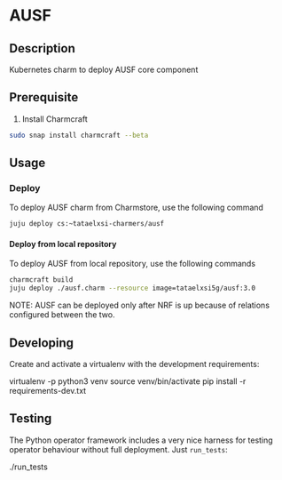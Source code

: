 <!--
 Copyright 2020 Tata Elxsi

 Licensed under the Apache License, Version 2.0 (the License); you may
 not use this file except in compliance with the License. You may obtain
 a copy of the License at

         http://www.apache.org/licenses/LICENSE-2.0

 Unless required by applicable law or agreed to in writing, software
 distributed under the License is distributed on an AS IS BASIS, WITHOUT
 WARRANTIES OR CONDITIONS OF ANY KIND, either express or implied. See the
 License for the specific language governing permissions and limitations
 under the License.

 For those usages not covered by the Apache License, Version 2.0 please
 contact: canonical@tataelxsi.onmicrosoft.com

 To get in touch with the maintainers, please contact:
 canonical@tataelxsi.onmicrosoft.com
-->

# AUSF

## Description

Kubernetes charm to deploy AUSF core component

## Prerequisite

1. Install Charmcraft

```bash
sudo snap install charmcraft --beta
```

## Usage

### Deploy

To deploy AUSF charm from Charmstore, use the following command

```bash
juju deploy cs:~tataelxsi-charmers/ausf
```

#### Deploy from local repository

To deploy AUSF from local repository, use the following commands

```bash
charmcraft build
juju deploy ./ausf.charm --resource image=tataelxsi5g/ausf:3.0
```

NOTE: AUSF can be deployed only after NRF is up because
of relations configured between the two.

## Developing

Create and activate a virtualenv with the development requirements:

virtualenv -p python3 venv
source venv/bin/activate
pip install -r requirements-dev.txt

## Testing

The Python operator framework includes a very nice harness for testing
operator behaviour without full deployment. Just `run_tests`:

./run_tests
